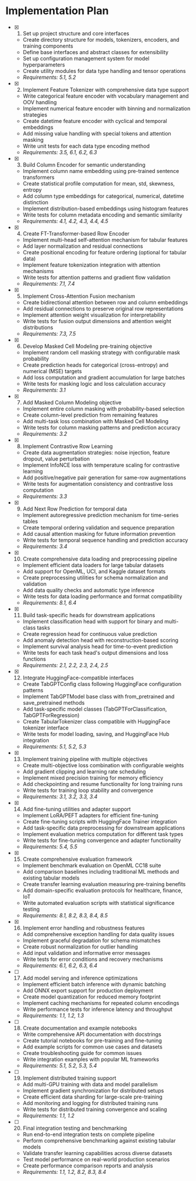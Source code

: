 # Implementation Plan

- [x] 1. Set up project structure and core interfaces
  - Create directory structure for models, tokenizers, encoders, and training components
  - Define base interfaces and abstract classes for extensibility
  - Set up configuration management system for model hyperparameters
  - Create utility modules for data type handling and tensor operations
  - _Requirements: 5.1, 5.2_

- [x] 2. Implement Feature Tokenizer with comprehensive data type support
  - Write categorical feature encoder with vocabulary management and OOV handling
  - Implement numerical feature encoder with binning and normalization strategies
  - Create datetime feature encoder with cyclical and temporal embeddings
  - Add missing value handling with special tokens and attention masking
  - Write unit tests for each data type encoding method
  - _Requirements: 3.5, 6.1, 6.2, 6.3_

- [x] 3. Build Column Encoder for semantic understanding
  - Implement column name embedding using pre-trained sentence transformers
  - Create statistical profile computation for mean, std, skewness, entropy
  - Add column type embeddings for categorical, numerical, datetime distinction
  - Implement distribution-based embeddings using histogram features
  - Write tests for column metadata encoding and semantic similarity
  - _Requirements: 4.1, 4.2, 4.3, 4.4, 4.5_

- [x] 4. Create FT-Transformer-based Row Encoder
  - Implement multi-head self-attention mechanism for tabular features
  - Add layer normalization and residual connections
  - Create positional encoding for feature ordering (optional for tabular data)
  - Implement feature tokenization integration with attention mechanisms
  - Write tests for attention patterns and gradient flow validation
  - _Requirements: 7.1, 7.4_

- [x] 5. Implement Cross-Attention Fusion mechanism
  - Create bidirectional attention between row and column embeddings
  - Add residual connections to preserve original row representations
  - Implement attention weight visualization for interpretability
  - Write tests for fusion output dimensions and attention weight distributions
  - _Requirements: 7.3, 7.5_

- [x] 6. Develop Masked Cell Modeling pre-training objective
  - Implement random cell masking strategy with configurable mask probability
  - Create prediction heads for categorical (cross-entropy) and numerical (MSE) targets
  - Add loss computation and gradient accumulation for large batches
  - Write tests for masking logic and loss calculation accuracy
  - _Requirements: 3.1_

- [x] 7. Add Masked Column Modeling objective
  - Implement entire column masking with probability-based selection
  - Create column-level prediction from remaining features
  - Add multi-task loss combination with Masked Cell Modeling
  - Write tests for column masking patterns and prediction accuracy
  - _Requirements: 3.2_

- [x] 8. Implement Contrastive Row Learning
  - Create data augmentation strategies: noise injection, feature dropout, value perturbation
  - Implement InfoNCE loss with temperature scaling for contrastive learning
  - Add positive/negative pair generation for same-row augmentations
  - Write tests for augmentation consistency and contrastive loss computation
  - _Requirements: 3.3_

- [x] 9. Add Next Row Prediction for temporal data
  - Implement autoregressive prediction mechanism for time-series tables
  - Create temporal ordering validation and sequence preparation
  - Add causal attention masking for future information prevention
  - Write tests for temporal sequence handling and prediction accuracy
  - _Requirements: 3.4_

- [x] 10. Create comprehensive data loading and preprocessing pipeline
  - Implement efficient data loaders for large tabular datasets
  - Add support for OpenML, UCI, and Kaggle dataset formats
  - Create preprocessing utilities for schema normalization and validation
  - Add data quality checks and automatic type inference
  - Write tests for data loading performance and format compatibility
  - _Requirements: 8.1, 6.4_

- [x] 11. Build task-specific heads for downstream applications
  - Implement classification head with support for binary and multi-class tasks
  - Create regression head for continuous value prediction
  - Add anomaly detection head with reconstruction-based scoring
  - Implement survival analysis head for time-to-event prediction
  - Write tests for each task head's output dimensions and loss functions
  - _Requirements: 2.1, 2.2, 2.3, 2.4, 2.5_

- [x] 12. Integrate HuggingFace-compatible interfaces
  - Create TabGPTConfig class following HuggingFace configuration patterns
  - Implement TabGPTModel base class with from_pretrained and save_pretrained methods
  - Add task-specific model classes (TabGPTForClassification, TabGPTForRegression)
  - Create TabularTokenizer class compatible with HuggingFace tokenizer interface
  - Write tests for model loading, saving, and HuggingFace Hub integration
  - _Requirements: 5.1, 5.2, 5.3_

- [x] 13. Implement training pipeline with multiple objectives
  - Create multi-objective loss combination with configurable weights
  - Add gradient clipping and learning rate scheduling
  - Implement mixed precision training for memory efficiency
  - Add checkpointing and resume functionality for long training runs
  - Write tests for training loop stability and convergence
  - _Requirements: 3.1, 3.2, 3.3, 3.4_

- [x] 14. Add fine-tuning utilities and adapter support
  - Implement LoRA/PEFT adapters for efficient fine-tuning
  - Create fine-tuning scripts with HuggingFace Trainer integration
  - Add task-specific data preprocessing for downstream applications
  - Implement evaluation metrics computation for different task types
  - Write tests for fine-tuning convergence and adapter functionality
  - _Requirements: 5.4, 5.5_

- [x] 15. Create comprehensive evaluation framework
  - Implement benchmark evaluation on OpenML CC18 suite
  - Add comparison baselines including traditional ML methods and existing tabular models
  - Create transfer learning evaluation measuring pre-training benefits
  - Add domain-specific evaluation protocols for healthcare, finance, IoT
  - Write automated evaluation scripts with statistical significance testing
  - _Requirements: 8.1, 8.2, 8.3, 8.4, 8.5_

- [x] 16. Implement error handling and robustness features
  - Add comprehensive exception handling for data quality issues
  - Implement graceful degradation for schema mismatches
  - Create robust normalization for outlier handling
  - Add input validation and informative error messages
  - Write tests for error conditions and recovery mechanisms
  - _Requirements: 6.1, 6.2, 6.3, 6.4_

- [ ] 17. Add model serving and inference optimizations
  - Implement efficient batch inference with dynamic batching
  - Add ONNX export support for production deployment
  - Create model quantization for reduced memory footprint
  - Implement caching mechanisms for repeated column encodings
  - Write performance tests for inference latency and throughput
  - _Requirements: 1.1, 1.2, 1.3_

- [ ] 18. Create documentation and example notebooks
  - Write comprehensive API documentation with docstrings
  - Create tutorial notebooks for pre-training and fine-tuning
  - Add example scripts for common use cases and datasets
  - Create troubleshooting guide for common issues
  - Write integration examples with popular ML frameworks
  - _Requirements: 5.1, 5.2, 5.3, 5.4_

- [ ] 19. Implement distributed training support
  - Add multi-GPU training with data and model parallelism
  - Implement gradient synchronization for distributed setups
  - Create efficient data sharding for large-scale pre-training
  - Add monitoring and logging for distributed training runs
  - Write tests for distributed training convergence and scaling
  - _Requirements: 1.1, 1.2_

- [ ] 20. Final integration testing and benchmarking
  - Run end-to-end integration tests on complete pipeline
  - Perform comprehensive benchmarking against existing tabular models
  - Validate transfer learning capabilities across diverse datasets
  - Test model performance on real-world production scenarios
  - Create performance comparison reports and analysis
  - _Requirements: 1.1, 1.2, 8.2, 8.3, 8.4_